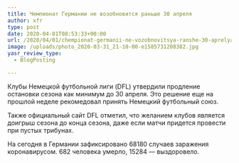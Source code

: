 ```yaml
---
title: Чемпионат Германии не возобновится раньше 30 апреля
author: xfr
type: post
date: 2020-04-01T08:53:33+00:00
url: /2020/04/01/chempionat-germanii-ne-vozobnovitsya-ranshe-30-aprelya/
image: /uploads/photo_2020-03-31_21-10-00-e1585731208382.jpg
yasr_review_type:
  - BlogPosting

---
```

Клубы Немецкой футбольной лиги (DFL) утвердили продление остановки сезона как минимум до 30 апреля. Это решение еще на прошлой неделе рекомедовал принять Немецкий футбольный союз.

Также официальный сайт DFL отметил, что желанием клубов является доигрыш сезона до конца сезона, даже если матчи придется провести при пустых трибунах.

На сегодня в Германии зафиксировано 68180 случаев заражения коронавирусом. 682 человека умерло, 15284 &#8212; выздоровело.